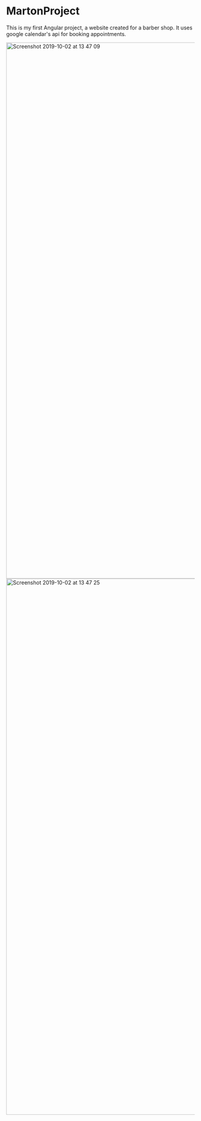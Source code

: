 # MartonProject

This is my first Angular project, a website created for a barber shop.
It uses google calendar's api for booking appointments.

<img width="1431" alt="Screenshot 2019-10-02 at 13 47 09" src="https://user-images.githubusercontent.com/23381325/66041887-48d05000-e51b-11e9-9ae5-63739be15c66.png">

<img width="1431" alt="Screenshot 2019-10-02 at 13 47 25" src="https://user-images.githubusercontent.com/23381325/66042015-99e04400-e51b-11e9-8281-dce94a6b69a4.png">

